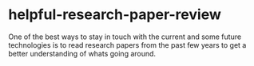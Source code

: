 # helpful-research-paper-review

One of the best ways to stay in touch with the current and some future technologies is to read research papers from the past few years to get a better understanding of whats going around.
